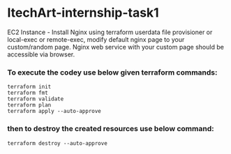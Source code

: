 # ItechArt-internship-task1
EC2 Instance - Install Nginx using terraform userdata file provisioner or local-exec or remote-exec, modify default nginx page to your custom/random page. Nginx web service with your custom page should be accessible via browser. 



### To execute the codey use below given terraform commands:
```
terraform init
terraform fmt
terraform validate
terraform plan
terraform apply --auto-approve
```

### then to destroy the created resources use below command:
```
terraform destroy --auto-approve
```
